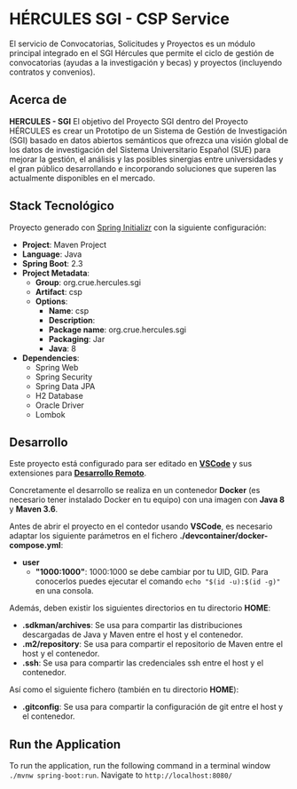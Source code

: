 # HÉRCULES SGI - CSP Service

El servicio de Convocatorias, Solicitudes y Proyectos es un módulo principal integrado en el SGI Hércules que permite el ciclo de gestión de convocatorias (ayudas a la investigación y becas) y proyectos (incluyendo contratos y convenios).

## Acerca de

**HERCULES - SGI** 
El objetivo del Proyecto SGI dentro del Proyecto HÉRCULES es crear un Prototipo de un Sistema de Gestión de Investigación (SGI) basado en datos abiertos semánticos que ofrezca una visión global de los datos de investigación del Sistema Universitario Español (SUE) para mejorar la gestión, el análisis y las posibles sinergias entre universidades y el gran público desarrollando e incorporando  soluciones que superen las actualmente disponibles en el mercado.


## Stack Tecnológico

Proyecto generado con [Spring Initializr](https://start.spring.io/) con la siguiente configuración:
*  **Project**: Maven Project
*  **Language**: Java
*  **Spring Boot**: 2.3
*  **Project Metadata**:
    *  **Group**: org.crue.hercules.sgi
    *  **Artifact**: csp
    *  **Options**:
        *  **Name**: csp
        *  **Description**: 
        *  **Package name**: org.crue.hercules.sgi
        *  **Packaging**: Jar
        *  **Java**: 8
*  **Dependencies**:
    *  Spring Web
    *  Spring Security
    *  Spring Data JPA
    *  H2 Database
    *  Oracle Driver
    *  Lombok



## Desarrollo

Este proyecto está configurado para ser editado en **[VSCode](https://code.visualstudio.com/)** y sus extensiones para **[Desarrollo Remoto](https://code.visualstudio.com/docs/remote/remote-overview)**.

Concretamente el desarrollo se realiza en un contenedor **Docker** (es necesario tener instalado Docker en tu equipo) con una imagen con **Java 8** y **Maven 3.6**.

Antes de abrir el proyecto en el contedor usando **VSCode**, es necesario adaptar los siguiente parámetros en el fichero **./devcontainer/docker-compose.yml**:
*  **user**
    *  **"1000:1000"**: 1000:1000 se debe cambiar por tu UID, GID.  Para conocerlos puedes ejecutar el comando `echo "$(id -u):$(id -g)"` en una consola.

Además, deben existir los siguientes directorios en tu directorio **HOME**:
* **.sdkman/archives**: Se usa para compartir las distribuciones descargadas de Java y Maven entre el host y el contenedor.
* **.m2/repository**: Se usa para compartir el repositorio de Maven entre el host y el contenedor.
* **.ssh**: Se usa para compartir las credenciales ssh entre el host y el contenedor.

Así como el siguiente fichero (también en tu directorio **HOME**):
* **.gitconfig**: Se usa para compartir la configuración de git entre el host y el contenedor.

## Run the Application

To run the application, run the following command in a terminal window `./mvnw spring-boot:run`. Navigate to `http://localhost:8080/`
